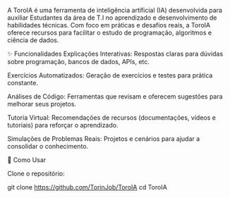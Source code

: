 A ToroIA é uma ferramenta de inteligência artificial (IA) desenvolvida para auxiliar Estudantes da área de T.I no aprendizado e desenvolvimento de habilidades técnicas. Com foco em práticas e desafios reais, a ToroIA oferece recursos para facilitar o estudo de programação, algoritmos e ciência de dados.

✨ Funcionalidades
Explicações Interativas: Respostas claras para dúvidas sobre programação, bancos de dados, APIs, etc.

Exercícios Automatizados: Geração de exercícios e testes para prática constante.

Análises de Código: Ferramentas que revisam e oferecem sugestões para melhorar seus projetos.

Tutoria Virtual: Recomendações de recursos (documentações, vídeos e tutoriais) para reforçar o aprendizado.

Simulações de Problemas Reais: Projetos e cenários para ajudar a consolidar o conhecimento.

🚀 Como Usar

Clone o repositório:

git clone https://github.com/TorinJob/ToroIA
cd ToroIA
